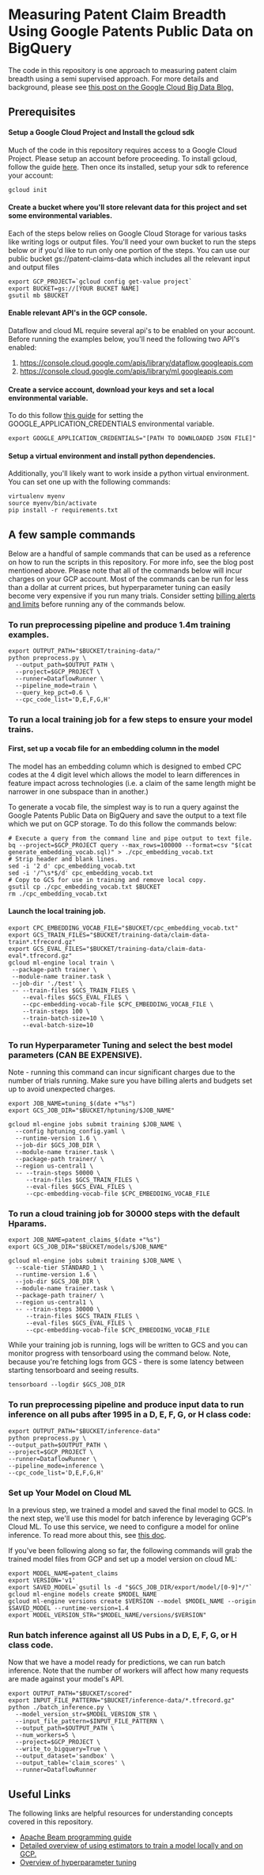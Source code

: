 # Measuring Patent Claim Breadth Using Google Patents Public Data on BigQuery

The code in this repository is one approach to measuring patent claim breadth
using a semi supervised approach. For more details and background, please see
[this post on the Google Cloud Big Data
Blog.](https://cloud.google.com/blog/big-data/2018/06/measuring-patent-claim-breadth-using-google-patents-public-datasets)

## Prerequisites

#### Setup a Google Cloud Project and Install the gcloud sdk

Much of the code in this repository requires access to a Google Cloud Project.
Please setup an account before proceeding. To install gcloud, follow the guide
[here](https://cloud.google.com/sdk/docs/quickstarts). Then once its installed,
setup your sdk to reference your account:

`gcloud init`

#### Create a bucket where you'll store relevant data for this project and set some environmental variables.

Each of the steps below relies on Google Cloud Storage for various tasks like
writing logs or output files. You'll need your own bucket to run the steps below
or if you'd like to run only one portion of the steps. You can use our public
bucket gs://patent-claims-data which includes all the relevant input and output
files

```
export GCP_PROJECT=`gcloud config get-value project`
export BUCKET=gs://[YOUR BUCKET NAME]
gsutil mb $BUCKET
```

#### Enable relevant API's in the GCP console.

Dataflow and cloud ML require several api's to be enabled on your account.
Before running the examples below, you'll need the following two API's enabled:

1.  https://console.cloud.google.com/apis/library/dataflow.googleapis.com
2.  https://console.cloud.google.com/apis/library/ml.googleapis.com

#### Create a service account, download your keys and set a local environmental variable.

To do this follow [this
guide](https://cloud.google.com/docs/authentication/getting-started) for setting
the GOOGLE_APPLICATION_CREDENTIALS environmental variable.

`export GOOGLE_APPLICATION_CREDENTIALS="[PATH TO DOWNLOADED JSON FILE]"`

#### Setup a virtual environment and install python dependencies.

Additionally, you'll likely want to work inside a python virtual environment.
You can set one up with the following commands:

```
virtualenv myenv
source myenv/bin/activate
pip install -r requirements.txt
```

## A few sample commands

Below are a handful of sample commands that can be used as a reference on how to
run the scripts in this repository. For more info, see the blog post mentioned
above. Please note that all of the commands below will incur charges on your GCP
account. Most of the commands can be run for less than a dollar at current
prices, but hyperparameter tuning can easily become very expensive if you run
many trials. Consider setting [billing alerts and
limits](https://cloud.google.com/billing/docs/how-to/budgets) before running any
of the commands below.

### To run preprocessing pipeline and produce 1.4m training examples.

```
export OUTPUT_PATH="$BUCKET/training-data/"
python preprocess.py \
  --output_path=$OUTPUT_PATH \
  --project=$GCP_PROJECT \
  --runner=DataflowRunner \
  --pipeline_mode=train \
  --query_kep_pct=0.6 \
  --cpc_code_list='D,E,F,G,H'
```

### To run a local training job for a few steps to ensure your model trains.

#### First, set up a vocab file for an embedding column in the model

The model has an embedding column which is designed to embed CPC codes at the 4
digit level which allows the model to learn differences in feature impact across
technologies (i.e. a claim of the same length might be narrower in one subspace
than in another.)

To generate a vocab file, the simplest way is to run a query against the Google
Patents Public Data on BigQuery and save the output to a text file which we put
on GCP storage. To do this follow the commands below:

```
# Execute a query from the command line and pipe output to text file.
bq --project=$GCP_PROJECT query --max_rows=100000 --format=csv "$(cat generate_embedding_vocab.sql)" > ./cpc_embedding_vocab.txt
# Strip header and blank lines.
sed -i '2 d' cpc_embedding_vocab.txt
sed -i '/^\s*$/d' cpc_embedding_vocab.txt
# Copy to GCS for use in training and remove local copy.
gsutil cp ./cpc_embedding_vocab.txt $BUCKET
rm ./cpc_embedding_vocab.txt
```

#### Launch the local training job.

```
export CPC_EMBEDDING_VOCAB_FILE="$BUCKET/cpc_embedding_vocab.txt"
export GCS_TRAIN_FILES="$BUCKET/training-data/claim-data-train*.tfrecord.gz"
export GCS_EVAL_FILES="$BUCKET/training-data/claim-data-eval*.tfrecord.gz"
gcloud ml-engine local train \
 --package-path trainer \
 --module-name trainer.task \
 --job-dir './test' \
 -- --train-files $GCS_TRAIN_FILES \
    --eval-files $GCS_EVAL_FILES \
    --cpc-embedding-vocab-file $CPC_EMBEDDING_VOCAB_FILE \
    --train-steps 100 \
    --train-batch-size=10 \
    --eval-batch-size=10
```

### To run Hyperparameter Tuning and select the best model parameters (CAN BE EXPENSIVE).

Note - running this command can incur significant charges due to the number of
trials running. Make sure you have billing alerts and budgets set up to avoid
unexpected charges.

```
export JOB_NAME=tuning_$(date +"%s")
export GCS_JOB_DIR="$BUCKET/hptuning/$JOB_NAME"

gcloud ml-engine jobs submit training $JOB_NAME \
  --config hptuning_config.yaml \
  --runtime-version 1.6 \
  --job-dir $GCS_JOB_DIR \
  --module-name trainer.task \
  --package-path trainer/ \
  --region us-central1 \
  -- --train-steps 50000 \
     --train-files $GCS_TRAIN_FILES \
     --eval-files $GCS_EVAL_FILES \
     --cpc-embedding-vocab-file $CPC_EMBEDDING_VOCAB_FILE
```

### To run a cloud training job for 30000 steps with the default Hparams.

```
export JOB_NAME=patent_claims_$(date +"%s")
export GCS_JOB_DIR="$BUCKET/models/$JOB_NAME"

gcloud ml-engine jobs submit training $JOB_NAME \
  --scale-tier STANDARD_1 \
  --runtime-version 1.6 \
  --job-dir $GCS_JOB_DIR \
  --module-name trainer.task \
  --package-path trainer/ \
  --region us-central1 \
  -- --train-steps 30000 \
     --train-files $GCS_TRAIN_FILES \
     --eval-files $GCS_EVAL_FILES \
     --cpc-embedding-vocab-file $CPC_EMBEDDING_VOCAB_FILE
```

While your training job is running, logs will be written to GCS and you can
monitor progress with tensorboard using the command below. Note, because you're
fetching logs from GCS - there is some latency between starting tensorboard and
seeing results.

`tensorboard --logdir $GCS_JOB_DIR`

### To run preprocessing pipeline and produce input data to run inference on all pubs after 1995 in a D, E, F, G, or H class code:

```
export OUTPUT_PATH="$BUCKET/inference-data"
python preprocess.py \
--output_path=$OUTPUT_PATH \
--project=$GCP_PROJECT \
--runner=DataflowRunner \
--pipeline_mode=inference \
--cpc_code_list='D,E,F,G,H'
```

### Set up Your Model on Cloud ML

In a previous step, we trained a model and saved the final model to GCS. In the
next step, we'll use this model for batch inference by leveraging GCP's Cloud
ML. To use this service, we need to configure a model for online inference. To
read more about this, see [this
doc](https://cloud.google.com/ml-engine/docs/tensorflow/prediction-overview).

If you've been following along so far, the following commands will grab the
trained model files from GCP and set up a model version on cloud ML:

```
export MODEL_NAME=patent_claims
export VERSION='v1'
export SAVED_MODEL=`gsutil ls -d "$GCS_JOB_DIR/export/model/[0-9]*/"`
gcloud ml-engine models create $MODEL_NAME
gcloud ml-engine versions create $VERSION --model $MODEL_NAME --origin $SAVED_MODEL --runtime-version=1.4
export MODEL_VERSION_STR="$MODEL_NAME/versions/$VERSION"
```

### Run batch inference against all US Pubs in a D, E, F, G, or H class code.

Now that we have a model ready for predictions, we can run batch inference. Note
that the number of workers will affect how many requests are made against your
model's API.

```
export OUTPUT_PATH="$BUCKET/scored"
export INPUT_FILE_PATTERN="$BUCKET/inference-data/*.tfrecord.gz"
python ./batch_inference.py \
  --model_version_str=$MODEL_VERSION_STR \
  --input_file_pattern=$INPUT_FILE_PATTERN \
  --output_path=$OUTPUT_PATH \
  --num_workers=5 \
  --project=$GCP_PROJECT \
  --write_to_bigquery=True \
  --output_dataset='sandbox' \
  --output_table='claim_scores' \
  --runner=DataflowRunner
```

## Useful Links

The following links are helpful resources for understanding concepts covered in
this repository.

-   [Apache Beam programming
    guide](https://beam.apache.org/documentation/programming-guide/)
-   [Detailed overview of using estimators to train a model locally and on
    GCP.](https://github.com/amygdala/code-snippets/blob/master/ml/census_train_and_eval/using_tf.estimator.train_and_evaluate.ipynb)
-   [Overview of hyperparameter
    tuning](https://cloud.google.com/ml-engine/docs/tensorflow/hyperparameter-tuning-overview)
